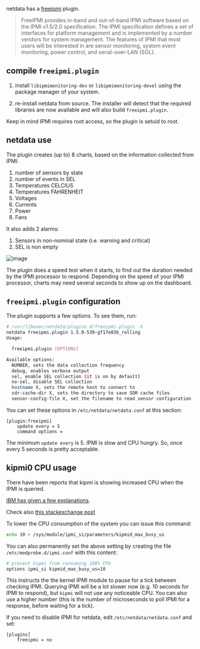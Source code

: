 netdata has a [freeipmi](https://www.gnu.org/software/freeipmi/) plugin.

> FreeIPMI provides in-band and out-of-band IPMI software based on the IPMI v1.5/2.0 specification. The IPMI specification defines a set of interfaces for platform management and is implemented by a number vendors for system management. The features of IPMI that most users will be interested in are sensor monitoring, system event monitoring, power control, and serial-over-LAN (SOL).

## compile `freeipmi.plugin`

1. install `libipmimonitoring-dev` or `libipmimonitoring-devel` using the package manager of your system.

2. re-install netdata from source. The installer will detect that the required libraries are now available and will also build `freeipmi.plugin`.

Keep in mind IPMI requires root access, so the plugin is setuid to root.

## netdata use

The plugin creates (up to) 8 charts, based on the information collected from IPMI:

1. number of sensors by state
2. number of events in SEL
3. Temperatures CELCIUS
4. Temperatures FAHRENHEIT
5. Voltages
6. Currents
7. Power
8. Fans


It also adds 2 alarms:

1. Sensors in non-nominal state (i.e. warning and critical)
2. SEL is non empty

![image](https://cloud.githubusercontent.com/assets/2662304/23674138/88926a20-037d-11e7-89c0-20e74ee10cd1.png)

The plugin does a speed test when it starts, to find out the duration needed by the IPMI processor to respond. Depending on the speed of your IPMI processor, charts may need several seconds to show up on the dashboard.

## `freeipmi.plugin` configuration

The plugin supports a few options. To see them, run:

```sh
# /usr/libexec/netdata/plugins.d/freeipmi.plugin -h
netdata freeipmi.plugin 1.5.0-539-gf17e83b_rolling
Usage:

  freeipmi.plugin [OPTIONS]

Available options:
  NUMBER, sets the data collection frequency
  debug, enables verbose output
  sel, enable SEL collection (it is on by default)
  no-sel, disable SEL collection
  hostname X, sets the remote host to connect to
  sdr-cache-dir X, sets the directory to save SDR cache files
  sensor-config-file X, set the filename to read sensor configuration
```

You can set these options in `/etc/netdata/netdata.conf` at this section:

```
[plugin:freeipmi]
	update every = 5
	command options = 
```

The minimum `update every` is 5. IPMI is slow and CPU hungry. So, once every 5 seconds is pretty acceptable.


## kipmi0 CPU usage

There have been reports that kipmi is showing increased CPU when the IPMI is queried.

[IBM has given a few explanations](http://www-01.ibm.com/support/docview.wss?uid=nas7d580df3d15874988862575fa0050f604).

Check also [this stackexchange post](http://unix.stackexchange.com/questions/74900/kipmi0-eating-up-to-99-8-cpu-on-centos-6-4)

To lower the CPU consumption of the system you can issue this command:

```sh
echo 10 > /sys/module/ipmi_si/parameters/kipmid_max_busy_us
```

You can also permanently set the above setting by creating the file `/etc/modprobe.d/ipmi.conf` with this content:

```sh
# prevent kipmi from consuming 100% CPU
options ipmi_si kipmid_max_busy_us=10
```

This instructs the the kernel IPMI module to pause for a tick between checking IPMI. Querying IPMI will be a lot slower now (e.g. 10 seconds for IPMI to respond), but `kipmi` will not use any noticeable CPU. You can also use a higher number (this is the number of microseconds to poll IPMI for a response, before waiting for a tick).

If you need to disable IPMI for netdata, edit `/etc/netdata/netdata.conf` and set:

```
[plugins]
    freeipmi = no
```
